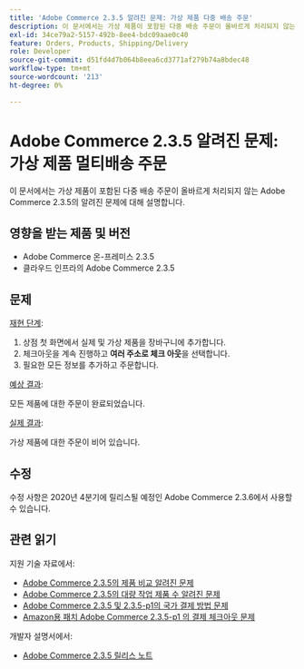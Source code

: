 ```yaml
---
title: 'Adobe Commerce 2.3.5 알려진 문제: 가상 제품 다중 배송 주문'
description: 이 문서에서는 가상 제품이 포함된 다중 배송 주문이 올바르게 처리되지 않는 Adobe Commerce 2.3.5의 알려진 문제에 대해 설명합니다.
exl-id: 34ce79a2-5157-492b-8ee4-bdc09aae0c40
feature: Orders, Products, Shipping/Delivery
role: Developer
source-git-commit: d51fd4d7b064b8eea6cd3771af279b74a8bdec48
workflow-type: tm+mt
source-wordcount: '213'
ht-degree: 0%

---
```


# Adobe Commerce 2.3.5 알려진 문제: 가상 제품 멀티배송 주문

이 문서에서는 가상 제품이 포함된 다중 배송 주문이 올바르게 처리되지 않는 Adobe Commerce 2.3.5의 알려진 문제에 대해 설명합니다.

## 영향을 받는 제품 및 버전

* Adobe Commerce 온-프레미스 2.3.5
* 클라우드 인프라의 Adobe Commerce 2.3.5

## 문제

<u>재현 단계</u>:

1. 상점 첫 화면에서 실제 및 가상 제품을 장바구니에 추가합니다.
1. 체크아웃을 계속 진행하고 **여러 주소로 체크 아웃**&#x200B;을 선택합니다.
1. 필요한 모든 정보를 추가하고 주문합니다.

<u>예상 결과</u>:

모든 제품에 대한 주문이 완료되었습니다.

<u>실제 결과</u>:

가상 제품에 대한 주문이 비어 있습니다.

## 수정

수정 사항은 2020년 4분기에 릴리스될 예정인 Adobe Commerce 2.3.6에서 사용할 수 있습니다.

## 관련 읽기

지원 기술 자료에서:

* [Adobe Commerce 2.3.5의 제품 비교 알려진 문제](/help/troubleshooting/storefront/product-comparison-known-issue-in-magento-2-3-5.md)
* [Adobe Commerce 2.3.5의 대량 작업 제품 수 알려진 문제](/help/troubleshooting/miscellaneous/bulk-action-product-count-known-issue-in-magento-2-3-5.md)
* [Adobe Commerce 2.3.5 및 2.3.5-p1의 국가 결제 방법 문제](/help/troubleshooting/known-issues-patches-attached/magento-2-3-5-2-3-5-p1-patch-country-payment-issue.md)
* [Amazon용 패치 Adobe Commerce 2.3.5-p1 의 결제 체크아웃 문제](/help/troubleshooting/payments/patch-for-amazon-pay-checkout-issue-in-magento-2-3-5-p1.md)

개발자 설명서에서:

* [Adobe Commerce 2.3.5 릴리스 노트](https://devdocs.magento.com/guides/v2.3/release-notes/release-notes-2-3-5-commerce.html#known-issues)
